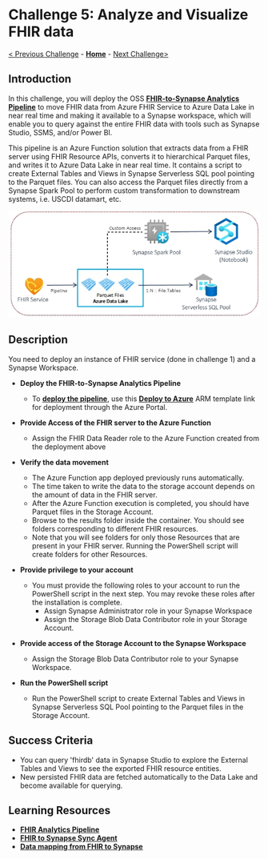 # Challenge 5: Analyze and Visualize FHIR data

[< Previous Challenge](./Challenge04.md) - **[Home](../readme.md)** - [Next Challenge>](./Challenge06.md)

## Introduction

In this challenge, you will deploy the OSS **[FHIR-to-Synapse Analytics Pipeline](https://github.com/microsoft/FHIR-Analytics-Pipelines/blob/main/FhirToDataLake/docs/Deployment.md)** to move FHIR data from Azure FHIR Service to Azure Data Lake in near real time and making it available to a Synapse workspace, which will enable you to query against the entire FHIR data with tools such as Synapse Studio, SSMS, and/or Power BI.

This pipeline is an Azure Function solution that extracts data from a FHIR server using FHIR Resource APIs, converts it to hierarchical Parquet files, and writes it to Azure Data Lake in near real time. It contains a script to create External Tables and Views in Synapse Serverless SQL pool pointing to the Parquet files.  You can also access the Parquet files directly from a Synapse Spark Pool to perform custom transformation to downstream systems, i.e. USCDI datamart, etc.

<center><img src="../images/challenge05-architecture.png" width="550"></center>

## Description

You need to deploy an instance of FHIR service (done in challenge 1) and a Synapse Workspace.

- **Deploy the FHIR-to-Synapse Analytics Pipeline**
    - To **[deploy the pipeline](https://github.com/microsoft/FHIR-Analytics-Pipelines/blob/main/FhirToDataLake/docs/Deployment.md#1-deploy-the-pipeline)**, use this **[Deploy to Azure](https://portal.azure.com/#create/Microsoft.Template/uri/https%3A%2F%2Fraw.githubusercontent.com%2FMicrosoft%2FFHIR-Analytics-Pipelines%2Fmain%2FFhirToDataLake%2Fdeploy%2Ftemplates%2FFhirSynapsePipelineTemplate.json)** ARM template link for deployment through the Azure Portal.  
    

- **Provide Access of the FHIR server to the Azure Function**
    - Assign the FHIR Data Reader role to the Azure Function created from the deployment above
- **Verify the data movement**
    - The Azure Function app deployed previously runs automatically. 
    - The time taken to write the data to the storage account depends on the amount of data in the FHIR server. 
    - After the Azure Function execution is completed, you should have Parquet files in the Storage Account. 
    - Browse to the results folder inside the container. You should see folders corresponding to different FHIR resources. 
    - Note that you will see folders for only those Resources that are present in your FHIR server. Running the PowerShell script will create folders for other Resources.
- **Provide privilege to your account**
    - You must provide the following roles to your account to run the PowerShell script in the next step. You may revoke these roles after the installation is complete.
        - Assign Synapse Administrator role in your Synapse Workspace
        - Assign the Storage Blob Data Contributor role in your Storage Account.
- **Provide access of the Storage Account to the Synapse Workspace**
    - Assign the Storage Blob Data Contributor role to your Synapse Workspace.
- **Run the PowerShell script**
    - Run the PowerShell script to create External Tables and Views in Synapse Serverless SQL Pool pointing to the Parquet files in the Storage Account.

## Success Criteria
- You can query 'fhirdb' data in Synapse Studio to explore
    the External Tables and Views to see the exported FHIR resource entities.
- New persisted FHIR data are fetched automatically to the Data Lake and become available for querying.

## Learning Resources

- **[FHIR Analytics Pipeline](https://github.com/microsoft/FHIR-Analytics-Pipelines)**
- **[FHIR to Synapse Sync Agent](https://github.com/microsoft/FHIR-Analytics-Pipelines/blob/main/FhirToDataLake/docs/Deployment.md#1-deploy-the-pipeline)**
- **[Data mapping from FHIR to Synapse](https://github.com/microsoft/FHIR-Analytics-Pipelines/blob/main/FhirToDataLake/docs/Data-Mapping.md)**
